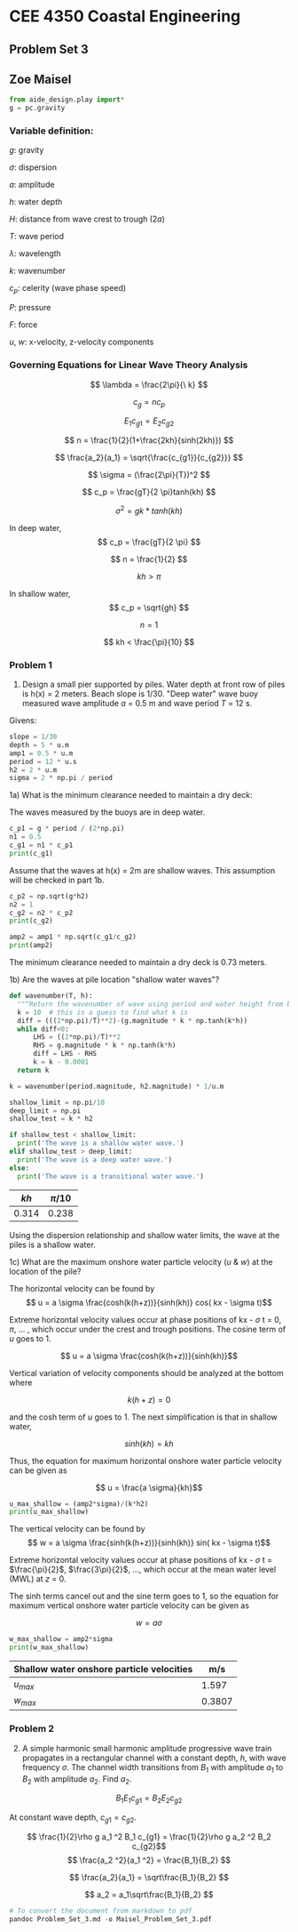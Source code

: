 # CEE 4350 Coastal Engineering
## Problem Set 3
## Zoe Maisel

```python
from aide_design.play import*
g = pc.gravity
```

### Variable definition:
$g$: gravity

$\sigma$: dispersion

$a$: amplitude

$h$: water depth

$H$: distance from wave crest to trough (2$a$)

$T$: wave period

$\lambda$: wavelength

$k$: wavenumber

$c_p$: celerity (wave phase speed)

$P$: pressure

$F$: force

$u$, $w$: x-velocity, z-velocity components

### Governing Equations for Linear Wave Theory Analysis

$$ \lambda = \frac{2\pi}{\ k} $$

$$ c_g = n c_p $$

$$ E_1 c_{g1} = E_2 c_{g2} $$

$$ n = \frac{1}{2}(1+\frac{2kh}{sinh(2kh)}) $$

$$ \frac{a_2}{a_1} = \sqrt{\frac{c_{g1}}{c_{g2}}} $$

$$ \sigma = (\frac{2\pi}{T})^2 $$

$$ c_p = \frac{gT}{2 \pi}tanh(kh) $$

$$ \sigma^2 = gk*tanh(kh) $$

In deep water,
$$ c_p = \frac{gT}{2 \pi} $$

$$ n = \frac{1}{2} $$

$$ kh > \pi $$

In shallow water,
$$ c_p = \sqrt{gh} $$

$$ n = 1 $$

$$ kh < \frac{\pi}{10} $$

### Problem 1
1) Design a small pier supported by piles. Water depth at front row of piles is h(x) = 2 meters. Beach slope is 1/30. "Deep water" wave buoy measured wave amplitude $a$ = 0.5 m and wave period $T$ = 12 s.

Givens:
```python
slope = 1/30
depth = 5 * u.m
amp1 = 0.5 * u.m
period = 12 * u.s
h2 = 2 * u.m
sigma = 2 * np.pi / period
```

1a) What is the minimum clearance needed to maintain a dry deck:


The waves measured by the buoys are in deep water.
```python
c_p1 = g * period / (2*np.pi)
n1 = 0.5
c_g1 = n1 * c_p1
print(c_g1)
```
Assume that the waves at h(x) = 2m are shallow waves. This assumption will be checked in part 1b.
```python
c_p2 = np.sqrt(g*h2)
n2 = 1
c_g2 = n2 * c_p2
print(c_g2)

amp2 = amp1 * np.sqrt(c_g1/c_g2)
print(amp2)
```
The minimum clearance needed to maintain a dry deck is 0.73 meters.

1b) Are the waves at pile location "shallow water waves"?
```python
def wavenumber(T, h):
  """Return the wavenumber of wave using period and water height from bed."""
  k = 10  # this is a guess to find what k is
  diff = (((2*np.pi)/T)**2)-(g.magnitude * k * np.tanh(k*h))
  while diff<0:
      LHS = ((2*np.pi)/T)**2
      RHS = g.magnitude * k * np.tanh(k*h)
      diff = LHS - RHS
      k = k - 0.0001
  return k

k = wavenumber(period.magnitude, h2.magnitude) * 1/u.m

shallow_limit = np.pi/10
deep_limit = np.pi
shallow_test = k * h2

if shallow_test < shallow_limit:
  print('The wave is a shallow water wave.')
elif shallow_test > deep_limit:
  print('The wave is a deep water wave.')
else:
  print('The wave is a transitional water wave.')
```

| $kh$ |  $\pi /10$   |
| ---- | --- |
|   0.314   |  0.238   |

Using the dispersion relationship and shallow water limits, the wave at the piles is a shallow water.

1c) What are the maximum onshore water particle velocity ($u$ & $w$) at the location of the pile?

The horizontal velocity can be found by
$$ u = a \sigma \frac{cosh(k(h+z))}{sinh(kh)} cos( kx - \sigma t)$$

Extreme horizontal velocity values occur at phase positions of kx - $\sigma$ t = 0, $\pi$, ... , which occur under the crest and trough positions. The cosine term of $u$ goes to 1.

$$ u = a \sigma \frac{cosh(k(h+z))}{sinh(kh)}$$

Vertical variation of velocity components should be analyzed at the bottom where

$$k(h+z)=0$$

and the cosh term of $u$ goes to 1. The next simplification is that in shallow water,

$$sinh(kh) = kh$$

Thus, the equation for maximum horizontal onshore water particle velocity can be given as

$$ u = \frac{a \sigma}{kh}$$

```python
u_max_shallow = (amp2*sigma)/(k*h2)
print(u_max_shallow)
```
The vertical velocity can be found by
$$ w = a \sigma \frac{sinh(k(h+z))}{sinh(kh)} sin( kx - \sigma t)$$

Extreme horizontal velocity values occur at phase positions of kx - $\sigma$ t = $\frac{\pi}{2}$, $\frac{3\pi}{2}$, ..., which occur at the mean water level (MWL) at $z$ = 0.

The sinh terms cancel out and the sine term goes to 1, so the equation for maximum vertical onshore water particle velocity can be given as

$$ w = a \sigma $$

```python
w_max_shallow = amp2*sigma
print(w_max_shallow)
```

| Shallow water onshore particle velocities | m/s    |
| ----------------------------------------- | ------ |
| $u_{max}$                                 | 1.597  |
| $w_{max}$                                 | 0.3807 |

### Problem 2
2) A simple harmonic small harmonic amplitude progressive wave train propagates in a rectangular channel with a constant depth, $h$, with wave frequency $\sigma$. The channel width transitions from $B_1$ with amplitude $a_1$ to $B_2$ with amplitude $a_2$. Find $a_2$.

$$ B_1 E_1 c_{g1} = B_2 E_2 c_{g2} $$

At constant wave depth, $c_{g1} = c_{g2}$.

$$ \frac{1}{2}\rho g a_1 ^2 B_1 c_{g1} = \frac{1}{2}\rho g a_2 ^2 B_2 c_{g2}$$
$$ \frac{a_2 ^2}{a_1 ^2} = \frac{B_1}{B_2} $$

$$ \frac{a_2}{a_1} = \sqrt\frac{B_1}{B_2} $$

$$ a_2 = a_1\sqrt\frac{B_1}{B_2} $$

```python
# To convert the document from markdown to pdf
pandoc Problem_Set_3.md -o Maisel_Problem_Set_3.pdf
```
